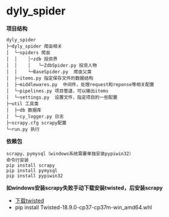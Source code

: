 # dyly_spider
**项目结构** 
```
dyly_spider
├─dyly_spider 爬虫相关
│  └─spiders 爬虫
│  │    │─zdb 投资界
│  │    │   └─ZdbSpider.py 投资人物
│  │    └─BaseSpider.py  爬虫父类
│  ├─items.py 指定保存文件的数据结构
│  ├─middlewares.py  中间件，处理request和reponse等相关配置
│  └─pipelines.py 项目管道，可以输出items
│  └─settings.py  设置文件，指定项目的一些配置
├─util 工具类
│  ├─db 数据库
│  └─cy_logger.py 日志
├─scrapy.cfg scrapy配置 
└─run.py 执行
```
**依赖包**
```
scrapy、pymysql（windows系统需要单独安装pypiwin32）
命令行安装
pip install scrapy
pip install pymysql
pip install pypiwin32
```
**如windows安装scrapy失败手动下载安装twisted，后安装scrapy**
- [下载twisted](https://www.lfd.uci.edu/~gohlke/pythonlibs/#twisted)
- pip install Twisted-18.9.0-cp37-cp37m-win_amd64.whl